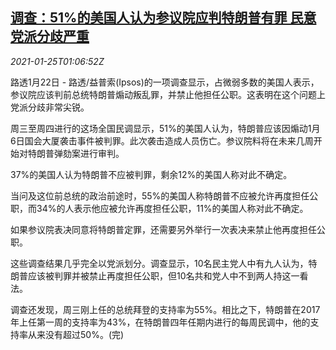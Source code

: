 <!--1611537795000-->
[调查：51%的美国人认为参议院应判特朗普有罪 民意党派分歧严重](https://cn.reuters.com/article/poll-us-trump-senate-trial-0125-idCNKBS29U03F)
------

<div><i>2021-01-25T01:06:52Z</i></div><p>路透1月22日 - 路透/益普索(Ipsos)的一项调查显示，占微弱多数的美国人表示，参议院应该判前总统特朗普煽动叛乱罪，并禁止他担任公职。这表明在这个问题上党派分歧非常尖锐。</p><p>周三至周四进行的这场全国民调显示，51%的美国人认为，特朗普应该因煽动1月6日国会大厦袭击事件被判罪。此次袭击造成人员伤亡。参议院料将在未来几周开始对特朗普弹劾案进行审判。</p><p>37%的美国人认为特朗普不应被判罪，剩余12%的美国人称对此不确定。</p><p>当问及这位前总统的政治前途时，55%的美国人称特朗普不应被允许再度担任公职，而34%的人表示他应被允许再度担任公职，11%的美国人称对此不确定。</p><p>如果参议院表决同意将特朗普定罪，还需要另外举行一次表决来禁止他再度担任公职。</p><p>这些调查结果几乎完全以党派划分。调查显示，10名民主党人中有九人认为，特朗普应该被判罪并被禁止再度担任公职，但10名共和党人中不到两人持这一看法。</p><p>调查还发现，周三刚上任的总统拜登的支持率为55%。相比之下，特朗普在2017年上任第一周的支持率为43%，在特朗普四年任期内进行的每周民调中，他的支持率从来没有超过50%。(完)</p>

